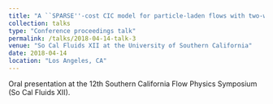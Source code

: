 ```yaml
---
title: "A ``SPARSE''-cost CIC model for particle-laden flows with two-way inter-phase coupling"
collection: talks
type: "Conference proceedings talk"
permalink: /talks/2018-04-14-talk-3
venue: "So Cal Fluids XII at the University of Southern California"
date: 2018-04-14
location: "Los Angeles, CA"
---
```


Oral presentation at the 12th Southern California Flow Physics Symposium (So Cal Fluids XII). 
